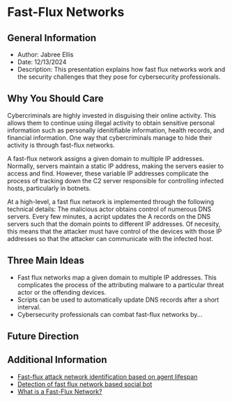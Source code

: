 <h1>Fast-Flux Networks</h1>

<h2>General Information</h2>
<ul>
  <li>Author: Jabree Ellis</li>
  <li>Date: 12/13/2024</li>
  <li>Description: This presentation explains how fast flux networks work and the security challenges that they pose for cybersecurity professionals.</li>
</ul>

<h2>Why You Should Care</h2>
<p>Cybercriminals are highly invested in disguising their online activity. This allows them to continue using illegal activity to obtain sensitive personal information such as personally idenitifiable information, health records, and financial information. One way that cybercriminals manage to hide their activity is through fast-flux networks. 

A fast-flux network assigns a given domain to multiple IP addresses. Normally, servers maintain a static IP address, making the servers easier to access and find. However, these variable IP addresses complicate the process of tracking down the C2 server responsible for controlling infected hosts, particularly in botnets. 

At a high-level, a fast flux network is implemented through the following technical details: The malicious actor obtains control of numerous DNS servers. Every few minutes, a acript updates the A records on the DNS servers such that the domain points to different IP addresses. Of necesity, this means that the attacker must have control of the devices with those IP addresses so that the attacker can communicate with the infected host. 
</p>


<h2>Three Main Ideas</h2>
<ul>
  <li>Fast flux networks map a given domain to multiple IP addresses. This complicates the process of the attributing malware to a particular threat actor or the offending devices. </li>
  <li>Scripts can be used to automatically update DNS records after a short interval.</li>
  <li>Cybersecurity professionals can combat fast-flux networks by...</li>
</ul>

<h2>Future Direction</h2>
<p></p>

<h2>Additional Information</h2>
<ul>
  <li><a href="https://ieeexplore-ieee-org.ezproxy.dsu.edu/document/5541861">Fast-flux attack network identification based on agent lifespan</a></li>
  <li><a href="https://ieeexplore-ieee-org.ezproxy.dsu.edu/document/6281898">Detection of fast flux network based social bot</a></li>
  <li><a href="https://www.paloaltonetworks.com/cyberpedia/what-is-a-fast-flux-network">What is a Fast-Flux Network?</a></li>
</ul>
